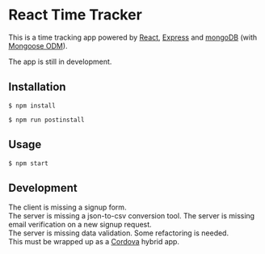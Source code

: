# React Time Tracker  

This is a time tracking app powered by [React](https://reactjs.org), [Express](https://expressjs.com) and [mongoDB](https://www.mongodb.com) (with [Mongoose ODM](http://mongoosejs.com)).  

The app is still in development.

## Installation
```
$ npm install
```
```
$ npm run postinstall
```
## Usage
```
$ npm start
```
## Development
The client is missing a signup form.  
The server is missing a json-to-csv conversion tool.
The server is missing email verification on a new signup request.  
The server is missing data validation.
Some refactoring is needed.   
This must be wrapped up as a [Cordova](https://cordova.apache.org) hybrid app.  
